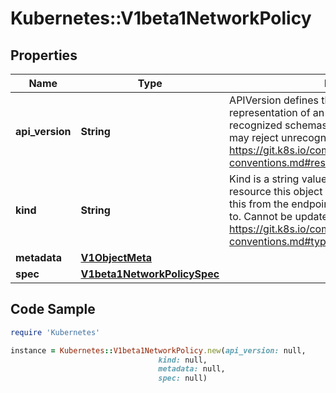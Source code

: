 # Kubernetes::V1beta1NetworkPolicy

## Properties

Name | Type | Description | Notes
------------ | ------------- | ------------- | -------------
**api_version** | **String** | APIVersion defines the versioned schema of this representation of an object. Servers should convert recognized schemas to the latest internal value, and may reject unrecognized values. More info: https://git.k8s.io/community/contributors/devel/api-conventions.md#resources | [optional] 
**kind** | **String** | Kind is a string value representing the REST resource this object represents. Servers may infer this from the endpoint the client submits requests to. Cannot be updated. In CamelCase. More info: https://git.k8s.io/community/contributors/devel/api-conventions.md#types-kinds | [optional] 
**metadata** | [**V1ObjectMeta**](V1ObjectMeta.md) |  | [optional] 
**spec** | [**V1beta1NetworkPolicySpec**](V1beta1NetworkPolicySpec.md) |  | [optional] 

## Code Sample

```ruby
require 'Kubernetes'

instance = Kubernetes::V1beta1NetworkPolicy.new(api_version: null,
                                 kind: null,
                                 metadata: null,
                                 spec: null)
```


